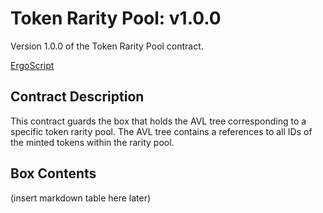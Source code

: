 # Token Rarity Pool: v1.0.0

Version 1.0.0 of the Token Rarity Pool contract.

[ErgoScript](location)

## Contract Description
This contract guards the box that holds the AVL tree corresponding to a specific token rarity pool. The AVL tree contains a references to all IDs of the minted tokens within the rarity pool.

## Box Contents
(insert markdown table here later)